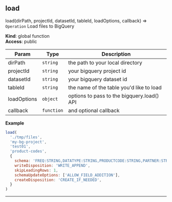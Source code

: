 ## load

load(dirPath, projectId, datasetId, tableId, loadOptions, callback) ⇒ <code>Operation</code>
Load files to BigQuery

**Kind**: global function  
**Access**: public  

| Param | Type | Description |
| --- | --- | --- |
| dirPath | <code>string</code> | the path to your local directory |
| projectId | <code>string</code> | your bigquery project id |
| datasetId | <code>string</code> | your bigquery dataset id |
| tableId | <code>string</code> | the name of the table you'd like to load |
| loadOptions | <code>object</code> | options to pass to the bigquery.load() API |
| callback | <code>function</code> | and optional callback |

**Example**  
```js
load(
  './tmp/files',
  'my-bg-project',
  'test01',
  'product-codes',
  {
    schema: 'FREQ:STRING,DATATYPE:STRING,PRODUCTCODE:STRING,PARTNER:STRING',
    writeDisposition: 'WRITE_APPEND',
    skipLeadingRows: 1,
    schemaUpdateOptions: ['ALLOW_FIELD_ADDITION'],
    createDisposition: 'CREATE_IF_NEEDED',
  }
)
```

* * *

